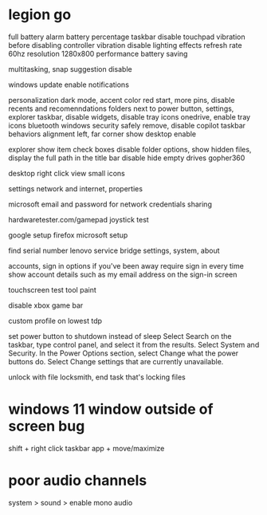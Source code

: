 # legion go

full battery alarm
battery percentage taskbar
disable touchpad vibration before disabling controller vibration
disable lighting effects
refresh rate 60hz
resolution 1280x800
performance battery saving

multitasking, snap suggestion disable

windows update
enable notifications

personalization
dark mode, accent color red
start, more pins, disable recents and recomenndations
folders next to power button, settings, explorer
taskbar, disable widgets, disable tray icons onedrive, enable tray icons bluetooth windows security safely remove, disable copilot
taskbar behaviors alignment left, far corner show desktop enable

explorer show item check boxes disable
folder options, show hidden files, display the full path in the title bar
disable hide empty drives
gopher360

desktop right click view small icons

settings network and internet, properties

microsoft email and password for network credentials sharing

hardwaretester.com/gamepad
joystick test

google setup
firefox
microsoft setup

find serial number
lenovo service bridge
settings, system, about

accounts, sign in options
if you've been away require sign in every time
show account details such as my email address on the sign-in screen

touchscreen test tool paint

disable xbox game bar

custom profile on lowest tdp

set power button to shutdown instead of sleep
Select Search on the taskbar, type control panel, and select it from the results. Select System and Security. In the Power Options section, select Change what the power buttons do. Select Change settings that are currently unavailable.

unlock with file locksmith, end task that's locking files

# windows 11 window outside of screen bug
shift + right click taskbar app + move/maximize

# poor audio channels
system > sound > enable mono audio